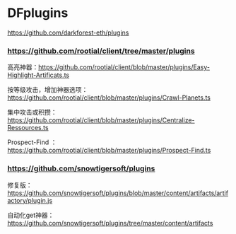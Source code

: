 # DFplugins

https://github.com/darkforest-eth/plugins


### https://github.com/rootial/client/tree/master/plugins

高亮神器：https://github.com/rootial/client/blob/master/plugins/Easy-Highlight-Artificats.ts

按等级攻击，增加神器选项：https://github.com/rootial/client/blob/master/plugins/Crawl-Planets.ts

集中攻击或积攒：https://github.com/rootial/client/blob/master/plugins/Centralize-Ressources.ts

Prospect-Find ：https://github.com/rootial/client/blob/master/plugins/Prospect-Find.ts

### https://github.com/snowtigersoft/plugins

修复版：https://github.com/snowtigersoft/plugins/blob/master/content/artifacts/artifactory/plugin.js

自动化get神器：https://github.com/snowtigersoft/plugins/tree/master/content/artifacts
